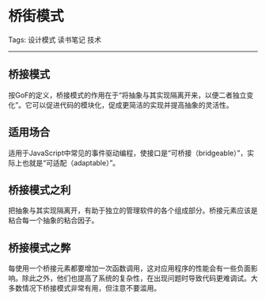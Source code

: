 # 桥街模式

Tags: 设计模式 读书笔记 技术

---

## 桥接模式

按GoF的定义，桥接模式的作用在于“将抽象与其实现隔离开来，以便二者独立变化”。它可以促进代码的模块化，促成更简洁的实现并提高抽象的灵活性。

## 适用场合

适用于JavaScript中常见的事件驱动编程，使接口是“可桥接（bridgeable）”，实际上也就是“可适配（adaptable）”。

## 桥接模式之利

把抽象与其实现隔离开，有助于独立的管理软件的各个组成部分。桥接元素应该是粘合每一个抽象的粘合因子。

## 桥接模式之弊

每使用一个桥接元素都要增加一次函数调用，这对应用程序的性能会有一些负面影响。除此之外，他们也提高了系统的复杂性，在出现问题时导致代码更难调试。大多数情况下桥接模式非常有用，但注意不要滥用。